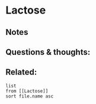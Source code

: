# Lactose

## Notes


## Questions & thoughts:


## Related:
```dataview
list
from [[Lactose]]
sort file.name asc
```
